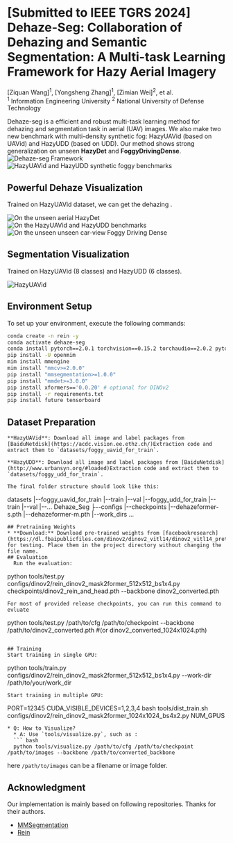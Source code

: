 # [Submitted to IEEE TGRS 2024] Dehaze-Seg: Collaboration of Dehazing and Semantic Segmentation: A Multi-task Learning Framework for Hazy Aerial Imagery
[Ziquan Wang]<sup>1</sup>, [Yongsheng Zhang]<sup>1</sup>, [Zimian Wei]<sup>2</sup>, et al. <br />
<sup>1</sup> Information Engineering University  <sup>2</sup> National University of Defense Technology 

Dehaze-seg is a efficient and robust multi-task learning method for dehazing and segmentation task in aerial (UAV) images. We also make two new benchmark with multi-density synthetic fog: HazyUAVid (based on UAVid) and HazyUDD (based on UDD). Our method shows strong generalization on unseen  **HazyDet** and **FoggyDrivingDense**.  
![Dehaze-seg Framework](docs/framework.png)
![HazyUAVid and HazyUDD synthetic foggy benchmarks](docs/hazyuavid_hazyudd.png)

## Powerful Dehaze Visualization
Trained on HazyUAVid dataset, we can get the dehazing .

![On the unseen aerial HazyDet](docs/dehaze_hazydet.png)
![On the HazyUAVid and HazyUDD benchmarks](docs/dehaze_hazyuavid_hazyudd.jpg)
![On the unseen unseen car-view Foggy Driving Dense](docs/dehaze_car.jpg)

## Segmentation Visualization
Trained on HazyUAVid (8 classes) and HazyUDD (6 classes).

![HazyUAVid](docs/hazyuavid.jpg)
  
## Environment Setup
To set up your environment, execute the following commands:
```bash
conda create -n rein -y
conda activate dehaze-seg
conda install pytorch==2.0.1 torchvision==0.15.2 torchaudio==2.0.2 pytorch-cuda=11.7 -c pytorch -c nvidia -y
pip install -U openmim
mim install mmengine
mim install "mmcv>=2.0.0"
pip install "mmsegmentation>=1.0.0"
pip install "mmdet>=3.0.0"
pip install xformers=='0.0.20' # optional for DINOv2
pip install -r requirements.txt
pip install future tensorboard
```

## Dataset Preparation

```
**HazyUAVid**: Download all image and label packages from [BaiduNetdisk](https://acdc.vision.ee.ethz.ch/)Extraction code and extract them to `datasets/foggy_uavid_for_train`.

**HazyUDD**: Download all image and label packages from [BaiduNetdisk](http://www.urbansyn.org/#loaded)Extraction code and extract them to `datasets/foggy_udd_for_train`.

The final folder structure should look like this:

```
datasets
|--foggy_uavid_for_train
    |--train
    |--val
|--foggy_udd_for_train
    |--train
    |--val
|--...
Dehaze_Seg
├--configs
|--checkpoints
   |--dehazeformer-s.pth
   |--dehazeformer-m.pth
|--work_dirs
...
```
## Pretraining Weights
* **Download:** Download pre-trained weights from [facebookresearch](https://dl.fbaipublicfiles.com/dinov2/dinov2_vitl14/dinov2_vitl14_pretrain.pth) for testing. Place them in the project directory without changing the file name.
## Evaluation
  Run the evaluation:
  ```
  python tools/test.py configs/dinov2/rein_dinov2_mask2former_512x512_bs1x4.py checkpoints/dinov2_rein_and_head.pth --backbone dinov2_converted.pth
  ```
  For most of provided release checkpoints, you can run this command to evluate
  ```
  python tools/test.py /path/to/cfg /path/to/checkpoint --backbone /path/to/dinov2_converted.pth #(or dinov2_converted_1024x1024.pth)
  ```

## Training
Start training in single GPU:
```
python tools/train.py configs/dinov2/rein_dinov2_mask2former_512x512_bs1x4.py --work-dir /path/to/your/work_dir
```
Start training in multiple GPU:
```
PORT=12345 CUDA_VISIBLE_DEVICES=1,2,3,4 bash tools/dist_train.sh configs/dinov2/rein_dinov2_mask2former_1024x1024_bs4x2.py NUM_GPUS
```
* Q: How to Visualize?
  * A: Use `tools/visualize.py`, such as :
  ``` bash
  python tools/visualize.py /path/to/cfg /path/to/checkpoint /path/to/images --backbone /path/to/converted_backbone
  ```
  here `/path/to/images` can be a filename or image folder.


## Acknowledgment
Our implementation is mainly based on following repositories. Thanks for their authors.
* [MMSegmentation](https://github.com/open-mmlab/mmsegmentation)
* [Rein](https://github.com/w1oves/Rein)